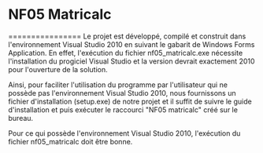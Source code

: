 # NF05 Matricalc
================
Le projet est développé, compilé et construit dans l'environnement Visual Studio 2010 en suivant le gabarit de Windows Forms Application. En effet, l'exécution du fichier nf05_matricalc.exe nécessite l'installation du progiciel Visual Studio et la version devrait exactement 2010 pour l'ouverture de la solution.

Ainsi, pour faciliter l'utilisation du programme par l'utilisateur qui ne possède pas l'environnement Visual Studio 2010, nous fournissons un fichier d'installation (setup.exe) de notre projet et il suffit de suivre le guide d'installation et puis exécuter le raccourci "NF05 matricalc" créé sur le bureau.

Pour ce qui possède l'environnement Visual Studio 2010, l'exécution du fichier nf05_matricalc doit être bonne.
